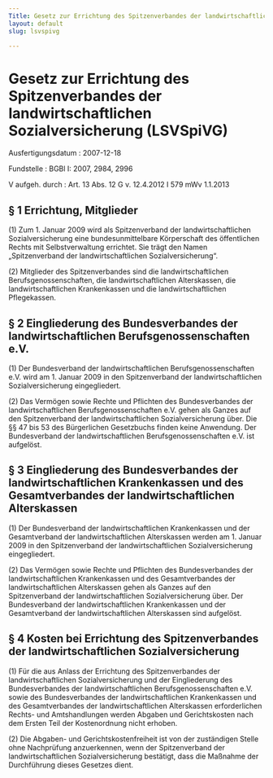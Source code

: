 ```yaml
---
Title: Gesetz zur Errichtung des Spitzenverbandes der landwirtschaftlichen Sozialversicherung
layout: default
slug: lsvspivg

---
```


# Gesetz zur Errichtung des Spitzenverbandes der landwirtschaftlichen Sozialversicherung (LSVSpiVG)

Ausfertigungsdatum
:   2007-12-18

Fundstelle
:   BGBl I: 2007, 2984, 2996

V aufgeh. durch
:   Art. 13 Abs. 12 G v. 12.4.2012 I 579 mWv 1.1.2013


## § 1 Errichtung, Mitglieder

(1) Zum 1. Januar 2009 wird als Spitzenverband der
landwirtschaftlichen Sozialversicherung eine bundesunmittelbare
Körperschaft des öffentlichen Rechts mit Selbstverwaltung errichtet.
Sie trägt den Namen „Spitzenverband der landwirtschaftlichen
Sozialversicherung“.

(2) Mitglieder des Spitzenverbandes sind die landwirtschaftlichen
Berufsgenossenschaften, die landwirtschaftlichen Alterskassen, die
landwirtschaftlichen Krankenkassen und die landwirtschaftlichen
Pflegekassen.


## § 2 Eingliederung des Bundesverbandes der landwirtschaftlichen Berufsgenossenschaften e.V.

(1) Der Bundesverband der landwirtschaftlichen Berufsgenossenschaften
e.V. wird am 1. Januar 2009 in den Spitzenverband der
landwirtschaftlichen Sozialversicherung eingegliedert.

(2) Das Vermögen sowie Rechte und Pflichten des Bundesverbandes der
landwirtschaftlichen Berufsgenossenschaften e.V. gehen als Ganzes auf
den Spitzenverband der landwirtschaftlichen Sozialversicherung über.
Die §§ 47 bis 53 des Bürgerlichen Gesetzbuchs finden keine Anwendung.
Der Bundesverband der landwirtschaftlichen Berufsgenossenschaften e.V.
ist aufgelöst.


## § 3 Eingliederung des Bundesverbandes der landwirtschaftlichen Krankenkassen und des Gesamtverbandes der landwirtschaftlichen Alterskassen

(1) Der Bundesverband der landwirtschaftlichen Krankenkassen und der
Gesamtverband der landwirtschaftlichen Alterskassen werden am 1.
Januar 2009 in den Spitzenverband der landwirtschaftlichen
Sozialversicherung eingegliedert.

(2) Das Vermögen sowie Rechte und Pflichten des Bundesverbandes der
landwirtschaftlichen Krankenkassen und des Gesamtverbandes der
landwirtschaftlichen Alterskassen gehen als Ganzes auf den
Spitzenverband der landwirtschaftlichen Sozialversicherung über. Der
Bundesverband der landwirtschaftlichen Krankenkassen und der
Gesamtverband der landwirtschaftlichen Alterskassen sind aufgelöst.


## § 4 Kosten bei Errichtung des Spitzenverbandes der landwirtschaftlichen Sozialversicherung

(1) Für die aus Anlass der Errichtung des Spitzenverbandes der
landwirtschaftlichen Sozialversicherung und der Eingliederung des
Bundesverbandes der landwirtschaftlichen Berufsgenossenschaften e.V.
sowie des Bundesverbandes der landwirtschaftlichen Krankenkassen und
des Gesamtverbandes der landwirtschaftlichen Alterskassen
erforderlichen Rechts- und Amtshandlungen werden Abgaben und
Gerichtskosten nach dem Ersten Teil der Kostenordnung nicht erhoben.

(2) Die Abgaben- und Gerichtskostenfreiheit ist von der zuständigen
Stelle ohne Nachprüfung anzuerkennen, wenn der Spitzenverband der
landwirtschaftlichen Sozialversicherung bestätigt, dass die Maßnahme
der Durchführung dieses Gesetzes dient.

